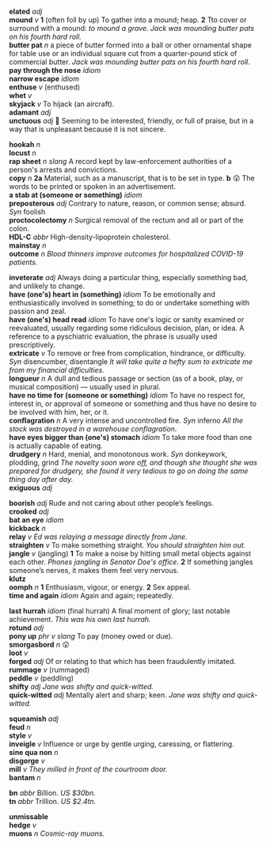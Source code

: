 

__elated__ _adj_  
__mound__ _v_ __1__ (often foll by up) To gather into a mound; heap. __2__ Tto cover or surround with a mound: _to mound a grave._ _Jack was mounding butter pats on his fourth hard roll._  
__butter pat__ _n_ a piece of butter formed into a ball or other ornamental shape for table use or an individual square cut from a quarter-pound stick of commercial butter. _Jack was mounding butter pats on his fourth hard roll._  
__pay through the nose__ _idiom_  
__narrow escape__ _idiom_  
__enthuse__ _v_ (enthused)  
__whet__ _v_  
__skyjack__ _v_ To hijack (an aircraft).  
__adamant__ _adj_  
__unctuous__ _adj_ :dart: Seeming to be interested, friendly, or full of praise, but in a way that is unpleasant because it is not sincere.  

__hookah__ _n_  
__locust__ _n_  
__rap sheet__ _n_ _slang_ A record kept by law-enforcement authorities of a person's arrests and convictions.  
__copy__ _n_ __2a__ Material, such as a manuscript, that is to be set in type. __b__ :astonished: The words to be printed or spoken in an advertisement.  
__a stab at (someone or something)__ _idiom_  
__preposterous__ _adj_ Contrary to nature, reason, or common sense; absurd. _Syn_ foolish  
__proctocolectomy__ _n_ Surgical removal of the rectum and all or part of the colon.  
__HDL-C__ _abbr_ High-density-lipoprotein cholesterol.  
__mainstay__ _n_  
__outcome__ _n_ _Blood thinners improve outcomes for hospitalized COVID-19 patients._  

__inveterate__ _adj_ Always doing a particular thing, especially something bad, and unlikely to change.  
__have (one's) heart in (something)__ _idiom_ To be emotionally and enthusiastically involved in something; to do or undertake something with passion and zeal.  
__have (one's) head read__ _idiom_ To have one's logic or sanity examined or reevaluated, usually regarding some ridiculous decision, plan, or idea. A reference to a pyschiatric evaluation, the phrase is usually used prescriptively.  
__extricate__ _v_ To remove or free from complication, hindrance, or difficulty. _Syn_ disencumber, disentangle _It will take quite a hefty sum to extricate me from my financial difficulties._  
__longueur__ _n_ A dull and tedious passage or section (as of a book, play, or musical composition) — usually used in plural.  
__have no time for (someone or something)__ _idiom_ To have no respect for, interest in, or approval of someone or something and thus have no desire to be involved with him, her, or it.  
__conflagration__ _n_ A very intense and uncontrolled fire. _Syn_ inferno _All the stock was destroyed in a warehouse conflagration._  
__have eyes bigger than (one's) stomach__ _idiom_ To take more food than one is actually capable of eating.  
__drudgery__ _n_ Hard, menial, and monotonous work. _Syn_ donkeywork, plodding, grind _The novelty soon wore off, and though she thought she was prepared for drudgery, she found it very tedious to go on doing the same thing day after day._  
__exiguous__ _adj_  

__boorish__ _adj_ Rude and not caring about other people’s feelings.  
__crooked__ _adj_  
__bat an eye__ _idiom_  
__kickback__ _n_  
__relay__ _v_ _Ed was relaying a message directly from Jane._  
__straighten__ _v_ To make something straight. _You should straighten him out._  
__jangle__ _v_ (jangling) __1__ To make a noise by hitting small metal objects against each other. _Phones jangling in Senator Doe's office._ __2__ If something jangles someone’s nerves, it makes them feel very nervous.  
__klutz__  
__oomph__ _n_ __1__ Enthusiasm, vigour, or energy. __2__ Sex appeal.  
__time and again__ _idiom_  Again and again; repeatedly.  

__last hurrah__ _idiom_ (final hurrah) A final moment of glory; last notable achievement. _This was his own last hurrah._  
__rotund__ _adj_  
__pony up__ _phr v_ _slang_ To pay (money owed or due).  
__smorgasbord__ _n_ :astonished:  
__loot__ _v_  
__forged__ _adj_ Of or relating to that which has been fraudulently imitated.  
__rummage__ _v_ (rummaged)  
__peddle__ _v_ (peddling)  
__shifty__ _adj_ _Jane was shifty and quick-witted._  
__quick-witted__ _adj_ Mentally alert and sharp; keen. _Jane was shifty and quick-witted._  

__squeamish__ _adj_  
__feud__ _n_  
__style__ _v_  
__inveigle__ _v_ Influence or urge by gentle urging, caressing, or flattering.  
__sine qua non__ _n_  
__disgorge__ _v_  
__mill__ _v_ _They milled in front of the courtroom door._  
__bantam__ _n_  

__bn__ _abbr_ Billion. _US $30bn._  
__tn__ _abbr_ Trillion. _US $2.4tn._  

__unmissable__  
__hedge__ _v_  
__muons__ _n_ _Cosmic-ray muons._  
